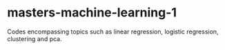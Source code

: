 # masters-machine-learning-1
Codes encompassing topics such as linear regression, logistic regression, clustering and pca.
